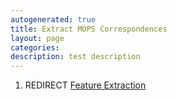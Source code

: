 ```yaml
---
autogenerated: true
title: Extract MOPS Correspondences
layout: page
categories: 
description: test description
---
```


1.  REDIRECT [Feature Extraction](Feature_Extraction)
